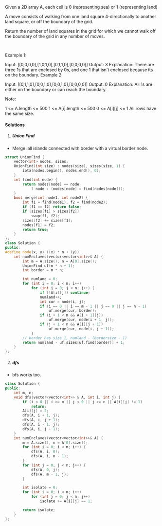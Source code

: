 Given a 2D array A, each cell is 0 (representing sea) or 1 (representing land)

A move consists of walking from one land square 4-directionally to another land square, or off the boundary of the grid.

Return the number of land squares in the grid for which we cannot walk off the boundary of the grid in any number of moves.

 

Example 1:

Input: [[0,0,0,0],[1,0,1,0],[0,1,1,0],[0,0,0,0]]
Output: 3
Explanation: 
There are three 1s that are enclosed by 0s, and one 1 that isn't enclosed because its on the boundary.
Example 2:

Input: [[0,1,1,0],[0,0,1,0],[0,0,1,0],[0,0,0,0]]
Output: 0
Explanation: 
All 1s are either on the boundary or can reach the boundary.
 

Note:

1 <= A.length <= 500
1 <= A[i].length <= 500
0 <= A[i][j] <= 1
All rows have the same size.

#### Solutions

1. ##### Union Find

- Merge iall islands connected with border with a virtual border node.

```cpp
struct UnionFind {
    vector<int> nodes, sizes;
    UnionFind(int size) : nodes(size), sizes(size, 1) {
        iota(nodes.begin(), nodes.end(), 0);
    }
    int find(int node) {
        return nodes[node] == node 
            ? node : (nodes[node] = find(nodes[node]));
    }
    bool merge(int node1, int node2) {
        int f1 = find(node1), f2 = find(node2);
        if (f1 == f2) return false;
        if (sizes[f1] > sizes[f2])
            swap(f1, f2);
        sizes[f2] += sizes[f1];
        nodes[f1] = f2;
        return true;
    }
};
class Solution {
public:
#define node(x, y) ((x) * n + (y))
    int numEnclaves(vector<vector<int>>& A) {
        int m = A.size(), n = A[0].size();
        UnionFind uf(m * n + 1);
        int border = m * n;

        int numland = 0;
        for (int i = 0; i < m; i++)
            for (int j = 0; j < n; j++) {
                if (!A[i][j]) continue;
                numland++;
                int cur = node(i, j);
                if (i == 0 || i == m - 1 || j == 0 || j == n - 1)
                    uf.merge(cur, border);
                if (i + 1 < m && A[i + 1][j])
                    uf.merge(cur, node(i + 1, j));
                if (j + 1 < n && A[i][j + 1])
                    uf.merge(cur, node(i, j + 1));
            }
        // border has size 1, numland - (bordersize - 1)
        return numland - uf.sizes[uf.find(border)] + 1;
    }
};
```

2. ##### dfs

- bfs works too.

```cpp
class Solution {
public:
    int m, n;
    void dfs(vector<vector<int>> & A, int i, int j) {
        if (i < 0 || i >= m || j < 0 || j >= n || A[i][j] != 1)
            return;
        A[i][j] = 2;
        dfs(A, i + 1, j);
        dfs(A, i, j + 1);
        dfs(A, i - 1, j);
        dfs(A, i, j - 1);
    }
    int numEnclaves(vector<vector<int>>& A) {
        m = A.size(), n = A[0].size();
        for (int i = 0; i < m; i++) {
            dfs(A, i, 0);
            dfs(A, i, n - 1);
        }
        for (int j = 0; j < n; j++) {
            dfs(A, 0, j);
            dfs(A, m - 1, j);   
        }

        int isolate = 0;
        for (int i = 0; i < m; i++)
            for (int j = 0; j < n; j++)
                isolate += A[i][j] == 1;

        return isolate;
    }
};
```